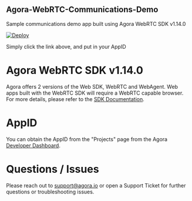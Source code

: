 ## Agora-WebRTC-Communications-Demo
Sample communications demo app built using Agora WebRTC SDK v1.14.0

[![Deploy](https://www.herokucdn.com/deploy/button.svg)](https://heroku.com/deploy?template=https://github.com/AgoraIO/Agora-WebRTC-Communications-Demo)

Simply click the link above, and put in your AppID

# Agora WebRTC SDK v1.14.0

Agora offers 2 versions of the Web SDK, WebRTC and WebAgent. Web apps built with the WebRTC SDK will require a WebRTC capable browser. For more details, please refer to the [SDK Documentation](https://document.agora.io/en/1.13/guides/webrtc_video.html).

# AppID

You can obtain the AppID from the "Projects" page from the Agora [Developer Dashboard](http://dashboard.agora.io).

# Questions / Issues

Please reach out to [support@agora.io](mailto:support@agora.io) or open a Support Ticket for further questions or troubleshooting issues.
